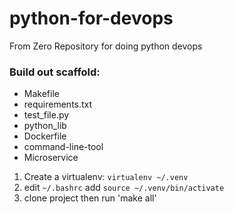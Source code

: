 # python-for-devops
From Zero Repository for doing python devops

### Build out scaffold:

* Makefile
* requirements.txt
* test_file.py
* python_lib
* Dockerfile
* command-line-tool
* Microservice

1. Create a virtualenv: `virtualenv ~/.venv`
2. edit `~/.bashrc` add `source ~/.venv/bin/activate`
3. clone project then run 'make all'
